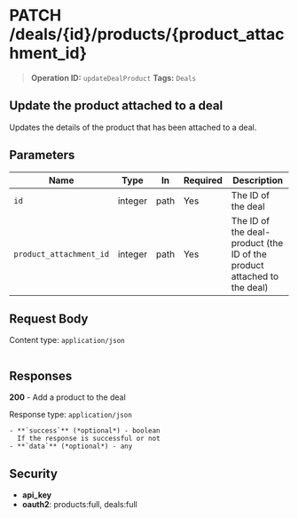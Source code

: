 # PATCH /deals/{id}/products/{product_attachment_id}

> **Operation ID:** `updateDealProduct`
> **Tags:** `Deals`

## Update the product attached to a deal

Updates the details of the product that has been attached to a deal.

## Parameters

| Name | Type | In | Required | Description |
|------|------|-------|----------|-------------|
| `id` | integer | path | Yes | The ID of the deal |
| `product_attachment_id` | integer | path | Yes | The ID of the deal-product (the ID of the product attached to the deal) |

## Request Body

Content type: `application/json`

```

```

## Responses

**200** - Add a product to the deal

Response type: `application/json`

```
- **`success`** (*optional*) - boolean
  If the response is successful or not
- **`data`** (*optional*) - any
```


## Security

- **api_key**
- **oauth2**: products:full, deals:full